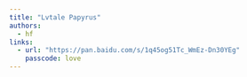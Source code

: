 ```yaml
---
title: "Lvtale Papyrus"
authors:
  - hf
links:
  - url: "https://pan.baidu.com/s/1q45og51Tc_WmEz-Dn30YEg"
    passcode: love
---
```

